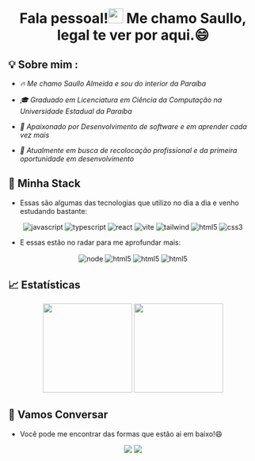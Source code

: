 <h1 align="center" >Fala pessoal!<img src="https://media.giphy.com/media/hvRJCLFzcasrR4ia7z/giphy.gif" width="30px"> Me chamo Saullo, legal te ver por aqui.😄 </h1>


## 💡 Sobre mim :


 - *🔥 Me chamo Saullo Almeida e sou do interior da Paraíba* 

 - *🎓 Graduado em Licenciatura em Ciência da Computação na Universidade Estadual da Paraíba* 

 - *💙 Apaixonado por Desenvolvimento de software e em aprender cada vez mais* 
 
 - *🚀 Atualmente em busca de recolocação profissional e da primeira oportunidade em desenvolvimento*

## 🔮 Minha Stack


- Essas são algumas das tecnologias que utilizo no dia a dia e venho estudando bastante:

<div align="center">
    <img align="center" alt="javascript" src="https://img.shields.io/badge/JavaScript-323330?style=for-the-badge&logo=javascript&logoColor=F7DF1E">
    <img align="center" alt="typescript" src="https://img.shields.io/badge/TypeScript-007ACC?style=for-the-badge&logo=typescript&logoColor=white">
    <img align="center" alt="react" src="https://img.shields.io/badge/React-20232A?style=for-the-badge&logo=react&logoColor=61DAFB">
    <img align="center" alt="vite" src="https://img.shields.io/badge/Vite-B73BFE?style=for-the-badge&logo=vite&logoColor=FFD62E">
    <img align="center" alt="tailwind" src="https://img.shields.io/badge/Tailwind_CSS-38B2AC?style=for-the-badge&logo=tailwind-css&logoColor=white">
    <img align="center" alt="html5" src="https://img.shields.io/badge/HTML5-E34F26?style=for-the-badge&logo=html5&logoColor=white">
    <img align="center" alt="css3" src="https://img.shields.io/badge/CSS3-1572B6?style=for-the-badge&logo=css3&logoColor=white">
  <!--
    <img align="center" alt="json" src="https://img.shields.io/badge/json-5E5C5C?style=for-the-badge&logo=json&logoColor=white">
    <img align="center" alt="markdown" src="https://img.shields.io/badge/Markdown-000000?style=for-the-badge&logo=markdown&logoColor=white">
    <img align="center" alt="bootstrap" src="https://img.shields.io/badge/Bootstrap-563D7C?style=for-the-badge&logo=bootstrap&logoColor=white">
  -->
</div>


- E essas estão no radar para me aprofundar mais:

<div align="center">
    <img align="center" alt="node" src="https://img.shields.io/badge/Node.js-339933?style=for-the-badge&logo=nodedotjs&logoColor=white">
    <img align="center" alt="html5" src="https://img.shields.io/badge/next.js-000000?style=for-the-badge&logo=nextdotjs&logoColor=white">
    <img align="center" alt="html5" src="https://img.shields.io/badge/Chakra--UI-319795?style=for-the-badge&logo=chakra-ui&logoColor=white">
    <img align="center" alt="html5" src="https://img.shields.io/badge/Electron-2B2E3A?style=for-the-badge&logo=electron&logoColor=9FEAF9">
</div>


## 📈 Estatísticas

<div align="center">
  <a href="https://github.com/saulloalmeida"></a>
  <img height="180em" src="https://github-readme-stats.vercel.app/api/top-langs/?username=saulloalmeida&layout=compact&langs_count=5&theme=react&hide_border=true"/>
  <img height="180em" src="https://github-readme-stats.vercel.app/api?username=saulloalmeida&show_icons=true&theme=react&include_all_commits=true&count_private=true&hide_border=true"/>
</div>

## 💬 Vamos Conversar 


- Você pode me encontrar das formas que estão ai em baixo!😄

<div align="center">
  <a href="https://www.linkedin.com/in/saullo-almeida/" target="_blank"><img src="https://img.shields.io/badge/-LinkedIn-%230077B5?style=for-the-badge&logo=linkedin&logoColor=white" target="_blank"></a>
  <a href="mailto:saullorhamon@gmail.com"><img src="https://img.shields.io/badge/-Gmail-ff9800?style=for-the-badge&logo=gmail&logoColor=white" target="_blank"></a>
</div>
